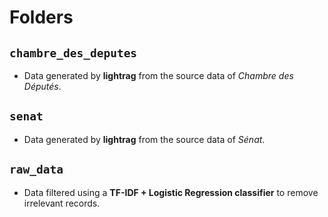 # Folders

## `chambre_des_deputes`
- Data generated by **lightrag** from the source data of *Chambre des Députés*.

## `senat`
- Data generated by **lightrag** from the source data of *Sénat*.

## `raw_data`
- Data filtered using a **TF-IDF + Logistic Regression classifier** to remove irrelevant records.
